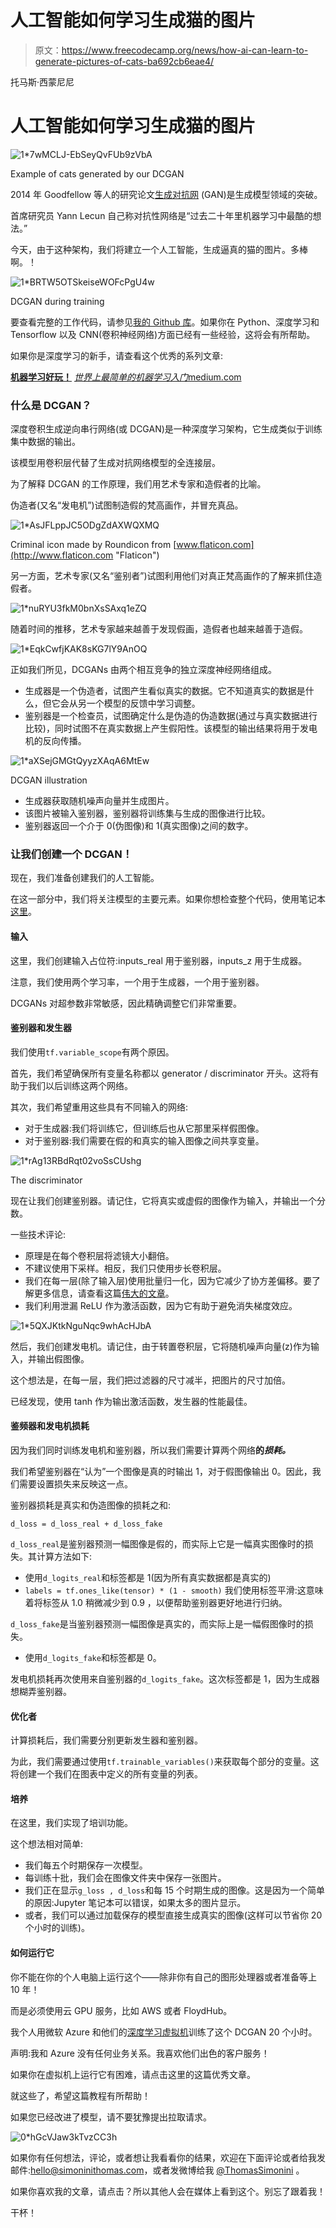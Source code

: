 # 人工智能如何学习生成猫的图片

> 原文：<https://www.freecodecamp.org/news/how-ai-can-learn-to-generate-pictures-of-cats-ba692cb6eae4/>

托马斯·西蒙尼尼

# 人工智能如何学习生成猫的图片

![1*7wMCLJ-EbSeyQvFUb9zVbA](img/78701dafba7d73a1056ca10652190d6d.png)

Example of cats generated by our DCGAN

2014 年 Goodfellow 等人的研究论文[生成对抗网](https://arxiv.org/pdf/1406.2661.pdf) (GAN)是生成模型领域的突破。

首席研究员 Yann Lecun 自己称对抗性网络是“过去二十年里机器学习中最酷的想法。”

今天，由于这种架构，我们将建立一个人工智能，生成逼真的猫的图片。多棒啊。！

![1*BRTW5OTSkeiseWOFcPgU4w](img/2ebf32f34c777fe8ab9b2f2f5f8f2537.png)

DCGAN during training

要查看完整的工作代码，请参见[我的 Github 库](https://github.com/simoninithomas/CatDCGAN)。如果你在 Python、深度学习和 Tensorflow 以及 CNN(卷积神经网络)方面已经有一些经验，这将会有所帮助。

如果你是深度学习的新手，请查看这个优秀的系列文章:

[**机器学习好玩！**](https://medium.com/@ageitgey/machine-learning-is-fun-80ea3ec3c471)
[*世界上最简单的机器学习入门*medium.com](https://medium.com/@ageitgey/machine-learning-is-fun-80ea3ec3c471)

### 什么是 DCGAN？

深度卷积生成逆向串行网络(或 DCGAN)是一种深度学习架构，它生成类似于训练集中数据的输出。

该模型用卷积层代替了生成对抗网络模型的全连接层。

为了解释 DCGAN 的工作原理，我们用艺术专家和造假者的比喻。

伪造者(又名“发电机”)试图制造假的梵高画作，并冒充真品。

![1*AsJFLppJC5ODgZdAXWQXMQ](img/1839a9fae856162e316244e2d5db564b.png)

Criminal icon made by Roundicon from [www.flaticon.com](http://www.flaticon.com "Flaticon")

另一方面，艺术专家(又名“鉴别者”)试图利用他们对真正梵高画作的了解来抓住造假者。

![1*nuRYU3fkM0bnXsSAxq1eZQ](img/311163a43af9babf6f58cd5cafb55e21.png)

随着时间的推移，艺术专家越来越善于发现假画，造假者也越来越善于造假。

![1*EqkCwfjKAK8sKG7lY9AnOQ](img/57d61e5e77c8c40f169a36a80ac87676.png)

正如我们所见，DCGANs 由两个相互竞争的独立深度神经网络组成。

*   生成器是一个伪造者，试图产生看似真实的数据。它不知道真实的数据是什么，但它会从另一个模型的反馈中学习调整。
*   鉴别器是一个检查员，试图确定什么是伪造的伪造数据(通过与真实数据进行比较)，同时试图不在真实数据上产生假阳性。该模型的输出结果将用于发电机的反向传播。

![1*aXSejGMGtQyyzXAqA6MtEw](img/d5cb448a8db27b3d1a862cd6c6e0c9ba.png)

DCGAN illustration

*   生成器获取随机噪声向量并生成图片。
*   该图片被输入鉴别器，鉴别器将训练集与生成的图像进行比较。
*   鉴别器返回一个介于 0(伪图像)和 1(真实图像)之间的数字。

### 让我们创建一个 DCGAN！

现在，我们准备创建我们的人工智能。

在这一部分中，我们将关注模型的主要元素。如果你想检查整个代码，使用笔记本[这里](https://github.com/simoninithomas/CatDCGAN/blob/master/Cat%20DCGAN.ipynb)。

#### 输入

这里，我们创建输入占位符:inputs_real 用于鉴别器，inputs_z 用于生成器。

注意，我们使用两个学习率，一个用于生成器，一个用于鉴别器。

DCGANs 对超参数非常敏感，因此精确调整它们非常重要。

#### 鉴别器和发生器

我们使用`tf.variable_scope`有两个原因。

首先，我们希望确保所有变量名称都以 generator / discriminator 开头。这将有助于我们以后训练这两个网络。

其次，我们希望重用这些具有不同输入的网络:

*   对于生成器:我们将训练它，但训练后也从它那里采样假图像。
*   对于鉴别器:我们需要在假的和真实的输入图像之间共享变量。

![1*rAg13RBdRqt02voSsCUshg](img/851b6be9e2a4a1f670ccc47a92add0e4.png)

The discriminator

现在让我们创建鉴别器。请记住，它将真实或虚假的图像作为输入，并输出一个分数。

一些技术评论:

*   原理是在每个卷积层将滤镜大小翻倍。
*   不建议使用下采样。相反，我们只使用步长卷积层。
*   我们在每一层(除了输入层)使用批量归一化，因为它减少了协方差偏移。要了解更多信息，请查看这篇[伟大的文章](https://towardsdatascience.com/batch-normalization-in-neural-networks-1ac91516821c)。
*   我们利用泄漏 ReLU 作为激活函数，因为它有助于避免消失梯度效应。

![1*5QXJKtkNguNqc9whAcHJbA](img/050be466d2fae02293ef3c2155b1a5fe.png)

然后，我们创建发电机。请记住，由于转置卷积层，它将随机噪声向量(z)作为输入，并输出假图像。

这个想法是，在每一层，我们把过滤器的尺寸减半，把图片的尺寸加倍。

已经发现，使用 tanh 作为输出激活函数，发生器的性能最佳。

#### 鉴频器和发电机损耗

因为我们同时训练发电机和鉴别器，所以我们需要计算两个网络**的*损耗。***

我们希望鉴别器在“认为”一个图像是真的时输出 1，对于假图像输出 0。因此，我们需要设置损失来反映这一点。

鉴别器损耗是真实和伪造图像的损耗之和:

```
d_loss = d_loss_real + d_loss_fake 
```

`d_loss_real`是鉴别器预测一幅图像是假的，而实际上它是一幅真实图像时的损失。其计算方法如下:

*   使用`d_logits_real`和标签都是 1(因为所有真实数据都是真实的)
*   `labels = tf.ones_like(tensor) * (1 - smooth)` 我们使用标签平滑:这意味着将标签从 1.0 稍微减少到 0.9 ，以便帮助鉴别器更好地进行归纳。

`d_loss_fake`是当鉴别器预测一幅图像是真实的，而实际上是一幅假图像时的损失。

*   使用`d_logits_fake`和标签都是 0。

发电机损耗再次使用来自鉴别器的`d_logits_fake`。这次标签都是 1，因为生成器想糊弄鉴别器。

#### 优化者

计算损耗后，我们需要分别更新发生器和鉴别器。

为此，我们需要通过使用`tf.trainable_variables()`来获取每个部分的变量。这将创建一个我们在图表中定义的所有变量的列表。

#### 培养

在这里，我们实现了培训功能。

这个想法相对简单:

*   我们每五个时期保存一次模型。
*   每训练十批，我们会在图像文件夹中保存一张图片。
*   我们正在显示`g_loss , d_loss`和每 15 个时期生成的图像。这是因为一个简单的原因:Jupyter 笔记本可以错误，如果太多的图片显示。
*   或者，我们可以通过加载保存的模型直接生成真实的图像(这样可以节省你 20 个小时的训练)。

#### 如何运行它

你不能在你的个人电脑上运行这个——除非你有自己的图形处理器或者准备等上 10 年！

而是必须使用云 GPU 服务，比如 AWS 或者 FloydHub。

我个人用微软 Azure 和他们的[深度学习虚拟机](https://azuremarketplace.microsoft.com/en-us/marketplace/apps/microsoft-ads.dsvm-deep-learning)训练了这个 DCGAN 20 个小时。

声明:我和 Azure 没有任何业务关系。我喜欢他们出色的客户服务！

如果你在虚拟机上运行它有困难，请点击这里的这篇优秀文章。

就这些了，希望这篇教程有所帮助！

如果您已经改进了模型，请不要犹豫提出拉取请求。

![0*hGcVJaw3kTvzCC3h](img/df5fdae07df01d3a9c1ec61fbf7daaae.png)

如果你有任何想法，评论，或者想让我看看你的结果，欢迎在下面评论或者给我发邮件:hello@simoninithomas.com，或者发微博给我 [@ThomasSimonini](https://twitter.com/ThomasSimonini) 。

如果你喜欢我的文章，请点击？所以其他人会在媒体上看到这个。别忘了跟着我！

干杯！